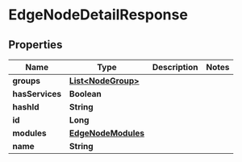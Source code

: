 

# EdgeNodeDetailResponse


## Properties

| Name | Type | Description | Notes |
|------------ | ------------- | ------------- | -------------|
|**groups** | [**List&lt;NodeGroup&gt;**](NodeGroup.md) |  |  |
|**hasServices** | **Boolean** |  |  |
|**hashId** | **String** |  |  |
|**id** | **Long** |  |  |
|**modules** | [**EdgeNodeModules**](EdgeNodeModules.md) |  |  |
|**name** | **String** |  |  |



